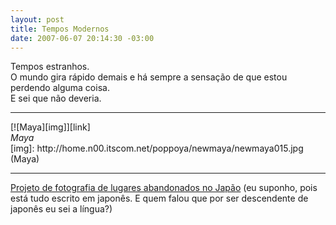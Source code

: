 ```yaml
--- 
layout: post
title: Tempos Modernos
date: 2007-06-07 20:14:30 -03:00
---
```


Tempos estranhos.  
O mundo gira rápido demais e há sempre a sensação de que estou perdendo alguma
coisa.  
E sei que não deveria.

---

<aside class="image centered">
  [![Maya][img]][link]
  <footer><cite>Maya</cite></footer>
</aside>
[img]: http://home.n00.itscom.net/poppoya/newmaya/newmaya015.jpg (Maya)

---

[Projeto de fotografia de lugares abandonados no Japão][link] (eu suponho, pois está tudo escrito em japonês. E quem falou que por ser descendente de japonês eu sei a língua?)

[link]: http://home.f01.itscom.net/spiral/research.html
